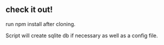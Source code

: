 ## check it out!

run npm install after cloning.

Script will create sqlite db if necessary as well as a config file.

